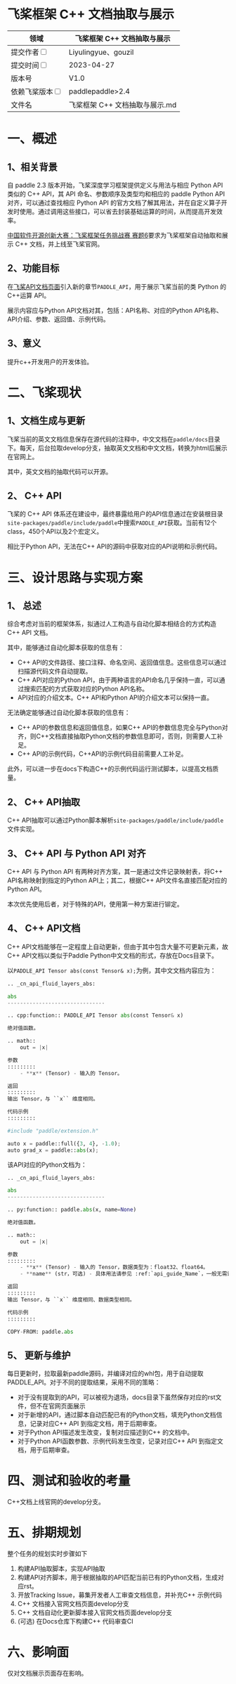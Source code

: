 # 飞桨框架 C++ 文档抽取与展示

|领域 | 飞桨框架 C++ 文档抽取与展示                       | 
|---|--------------------------------|
|提交作者<input type="checkbox" class="rowselector hidden"> | Liyulingyue、gouzil             | 
|提交时间<input type="checkbox" class="rowselector hidden"> | 2023-04-27                     | 
|版本号 | V1.0                           | 
|依赖飞桨版本<input type="checkbox" class="rowselector hidden"> | paddlepaddle>2.4               | 
|文件名 | 飞桨框架 C++ 文档抽取与展示.md<br> | 


# 一、概述
## 1、相关背景

自 paddle 2.3 版本开始，飞桨深度学习框架提供定义与用法与相应 Python API 类似的 C++ API，其 API 命名、参数顺序及类型均和相应的 paddle Python API 对齐，可以通过查找相应 Python API 的官方文档了解其用法，并在自定义算子开发时使用。通过调用这些接口，可以省去封装基础运算的时间，从而提高开发效率。

[中国软件开源创新大赛：飞桨框架任务挑战赛 赛题6](https://github.com/PaddlePaddle/Paddle/issues/53172#paddlepaddle06)要求为飞桨框架自动抽取和展示 C++ 文档，并上线至飞桨官网。

## 2、功能目标

在[飞桨API文档页面](https://www.paddlepaddle.org.cn/documentation/docs/zh/develop/api/index_cn.html)引入新的章节`PADDLE_API`，用于展示飞桨当前的类 Python 的 C++运算 API。

展示内容应与Python API文档对其，包括：API名称、对应的Python API名称、API介绍、参数、返回值、示例代码。

## 3、意义

提升c++开发用户的开发体验。

# 二、飞桨现状

## 1、文档生成与更新
飞桨当前的英文文档信息保存在源代码的注释中，中文文档在`paddle/docs`目录下。每天，后台拉取develop分支，抽取英文文档和中文文档，转换为html后展示在官网上。

其中，英文文档的抽取代码可以开源。

## 2、 C++ API
飞桨的 C++ API 体系还在建设中，最终暴露给用户的API信息通过在安装根目录`site-packages/paddle/include/paddle`中搜索`PADDLE_API`获取。当前有12个class，450个API以及2个宏定义。

相比于Python API，无法在C++ API的源码中获取对应的API说明和示例代码。

# 三、设计思路与实现方案

## 1、 总述
综合考虑对当前的框架体系，拟通过人工构造与自动化脚本相结合的方式构造C++ API 文档。

其中，能够通过自动化脚本获取的信息有：
- C++ API的文件路径、接口注释、命名空间、返回值信息。这些信息可以通过扫描源代码文件自动提取。
- C++ API对应的Python API，由于两种语言的API命名几乎保持一直，可以通过搜索匹配的方式获取对应的Python API名称。
- API对应的介绍文本。C++ API和Python API的介绍文本可以保持一直。

无法确定能够通过自动化脚本获取的信息有：
- C++ API的参数信息和返回值信息，如果C++ API的参数信息完全与Python对齐，则C++文档直接抽取Python文档的参数信息即可，否则，则需要人工补足。
- C++ API的示例代码，C++API的示例代码目前需要人工补足。

此外，可以进一步在docs下构造C++的示例代码运行测试脚本，以提高文档质量。

## 2、 C++ API抽取

C++ API抽取可以通过Python脚本解析`site-packages/paddle/include/paddle`文件实现。

## 3、 C++ API 与 Python API 对齐

C++ API 与 Python API 有两种对齐方案，其一是通过文件记录映射表，将C++ API名称映射到指定的Python API上；其二，根据C++ API文件名直接匹配对应的Python API。

本次优先使用后者，对于特殊的API，使用第一种方案进行铆定。

## 4、 C++ API文档

C++ API文档能够在一定程度上自动更新，但由于其中包含大量不可更新元素，故 C++ API文档以类似于Paddle Python中文文档的形式，存放在Docs目录下。

以`PADDLE_API Tensor abs(const Tensor& x);`为例，其中文文档内容应为：

```python
.. _cn_api_fluid_layers_abs:

abs
-------------------------------

.. cpp:function:: PADDLE_API Tensor abs(const Tensor& x)

绝对值函数。

.. math::
    out = |x|

参数
:::::::::
    - **x** (Tensor) - 输入的 Tensor。

返回
:::::::::
输出 Tensor，与 ``x`` 维度相同。

代码示例
:::::::::

#include "paddle/extension.h"

auto x = paddle::full({3, 4}, -1.0);
auto grad_x = paddle::abs(x);

```

该API对应的Python文档为：

```python
.. _cn_api_fluid_layers_abs:

abs
-------------------------------

.. py:function:: paddle.abs(x, name=None)

绝对值函数。

.. math::
    out = |x|

参数
:::::::::
    - **x** (Tensor) - 输入的 Tensor，数据类型为：float32、float64。
    - **name** (str，可选) - 具体用法请参见 :ref:`api_guide_Name`，一般无需设置，默认值为 None。

返回
:::::::::
输出 Tensor，与 ``x`` 维度相同、数据类型相同。

代码示例
:::::::::

COPY-FROM: paddle.abs

```

## 5、 更新与维护

每日更新时，拉取最新paddle源码，并编译对应的whl包，用于自动提取PADDLE_API。对于不同的提取结果，采用不同的策略：
- 对于没有提取到的API，可以被视为退场，docs目录下虽然保存对应的rst文件，但不在官网页面展示
- 对于新增的API，通过脚本自动匹配已有的Python文档，填充Python文档信息，记录对应C++ API 到指定文档，用于后期审查。
- 对于Python API描述发生改变，复制对应描述到C++ 的文档中。
- 对于Python API函数参数、示例代码发生改变，记录对应C++ API 到指定文档，用于后期审查。

# 四、测试和验收的考量

C++文档上线官网的develop分支。

# 五、排期规划
整个任务的规划实时步骤如下 
1. 构建API抽取脚本，实现API抽取
2. 构建API对齐脚本，用于根据抽取的API匹配当前已有的Python文档，生成对应rst。
3. 开放Tracking Issue，募集开发者人工审查文档信息，并补充C++ 示例代码
4. C++ 文档接入官网文档页面develop分支
5. C++ 文档自动化更新脚本接入官网文档页面develop分支
6. (可选) 在Docs仓库下构建C++ 代码审查CI

# 六、影响面

仅对文档展示页面存在影响。
